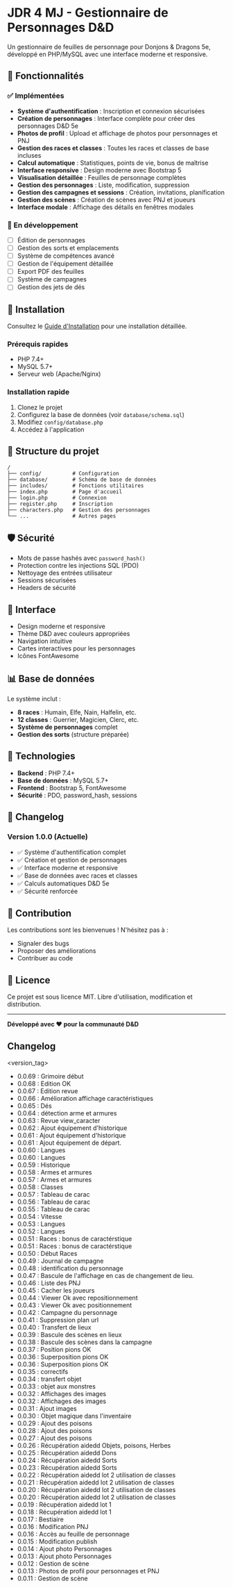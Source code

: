 # JDR 4 MJ - Gestionnaire de Personnages D&D

Un gestionnaire de feuilles de personnage pour Donjons & Dragons 5e, développé en PHP/MySQL avec une interface moderne et responsive.

## 🎲 Fonctionnalités

### ✅ Implémentées
- **Système d'authentification** : Inscription et connexion sécurisées
- **Création de personnages** : Interface complète pour créer des personnages D&D 5e
- **Photos de profil** : Upload et affichage de photos pour personnages et PNJ
- **Gestion des races et classes** : Toutes les races et classes de base incluses
- **Calcul automatique** : Statistiques, points de vie, bonus de maîtrise
- **Interface responsive** : Design moderne avec Bootstrap 5
- **Visualisation détaillée** : Feuilles de personnage complètes
- **Gestion des personnages** : Liste, modification, suppression
- **Gestion des campagnes et sessions** : Création, invitations, planification
- **Gestion des scènes** : Création de scènes avec PNJ et joueurs
- **Interface modale** : Affichage des détails en fenêtres modales

### 🔄 En développement
- [ ] Édition de personnages
- [ ] Gestion des sorts et emplacements
- [ ] Système de compétences avancé
- [ ] Gestion de l'équipement détaillée
- [ ] Export PDF des feuilles
- [ ] Système de campagnes
- [ ] Gestion des jets de dés

## 🚀 Installation

Consultez le [Guide d'Installation](INSTALL.md) pour une installation détaillée.

### Prérequis rapides
- PHP 7.4+
- MySQL 5.7+
- Serveur web (Apache/Nginx)

### Installation rapide
1. Clonez le projet
2. Configurez la base de données (voir `database/schema.sql`)
3. Modifiez `config/database.php`
4. Accédez à l'application

## 📁 Structure du projet

```
/
├── config/          # Configuration
├── database/        # Schéma de base de données
├── includes/        # Fonctions utilitaires
├── index.php        # Page d'accueil
├── login.php        # Connexion
├── register.php     # Inscription
├── characters.php   # Gestion des personnages
└── ...              # Autres pages
```

## 🛡️ Sécurité

- Mots de passe hashés avec `password_hash()`
- Protection contre les injections SQL (PDO)
- Nettoyage des entrées utilisateur
- Sessions sécurisées
- Headers de sécurité

## 🎨 Interface

- Design moderne et responsive
- Thème D&D avec couleurs appropriées
- Navigation intuitive
- Cartes interactives pour les personnages
- Icônes FontAwesome

## 📊 Base de données

Le système inclut :
- **8 races** : Humain, Elfe, Nain, Halfelin, etc.
- **12 classes** : Guerrier, Magicien, Clerc, etc.
- **Système de personnages** complet
- **Gestion des sorts** (structure préparée)

## 🔧 Technologies

- **Backend** : PHP 7.4+
- **Base de données** : MySQL 5.7+
- **Frontend** : Bootstrap 5, FontAwesome
- **Sécurité** : PDO, password_hash, sessions

## 📝 Changelog

### Version 1.0.0 (Actuelle)
- ✅ Système d'authentification complet
- ✅ Création et gestion de personnages
- ✅ Interface moderne et responsive
- ✅ Base de données avec races et classes
- ✅ Calculs automatiques D&D 5e
- ✅ Sécurité renforcée

## 🤝 Contribution

Les contributions sont les bienvenues ! N'hésitez pas à :
- Signaler des bugs
- Proposer des améliorations
- Contribuer au code

## 📄 Licence

Ce projet est sous licence MIT. Libre d'utilisation, modification et distribution.

---

**Développé avec ❤️ pour la communauté D&D**


## Changelog
<version_tag>
- 0.0.69 : Grimoire début
- 0.0.68 : Edition OK
- 0.0.67 : Edition revue
- 0.0.66 : Amélioration affichage caractéristiques
- 0.0.65 : Dés
- 0.0.64 : détection arme et armures
- 0.0.63 : Revue view_caracter
- 0.0.62 : Ajout équipement d'historique
- 0.0.61 : Ajout équipement d'historique
- 0.0.61 : Ajout équipement de départ.
- 0.0.60 : Langues
- 0.0.60 : Langues
- 0.0.59 : Historique
- 0.0.58 : Armes et armures
- 0.0.57 : Armes et armures
- 0.0.58 : Classes
- 0.0.57 : Tableau de carac
- 0.0.56 : Tableau de carac
- 0.0.55 : Tableau de carac
- 0.0.54 : Vitesse
- 0.0.53 : Langues
- 0.0.52 : Langues
- 0.0.51 : Races : bonus de caractérstique
- 0.0.51 : Races : bonus de caractérstique
- 0.0.50 : Début Races
- 0.0.49 : Journal de campagne
- 0.0.48 : identification du personnage
- 0.0.47 : Bascule de l'affichage en cas de changement de lieu.
- 0.0.46 : Liste des PNJ
- 0.0.45 : Cacher les joueurs
- 0.0.44 : Viewer Ok avec repositionnement
- 0.0.43 : Viewer Ok avec positionnement
- 0.0.42 : Campagne du personnage
- 0.0.41 : Suppression plan url
- 0.0.40 : Transfert de lieux
- 0.0.39 : Bascule des scènes en lieux
- 0.0.38 : Bascule des scènes dans la campagne
- 0.0.37 : Position pions OK
- 0.0.36 : Superposition pions OK
- 0.0.36 : Superposition pions OK
- 0.0.35 : correctifs
- 0.0.34 : transfert objet
- 0.0.33 : objet aux monstres
- 0.0.32 : Affichages des images
- 0.0.32 : Affichages des images
- 0.0.31 : Ajout images
- 0.0.30 : Objet magique dans l'inventaire
- 0.0.29 : Ajout des poisons
- 0.0.28 : Ajout des poisons
- 0.0.27 : Ajout des poisons
- 0.0.26 : Récupération aidedd Objets, poisons, Herbes
- 0.0.25 : Récupération aidedd Dons
- 0.0.24 : Récupération aidedd Sorts
- 0.0.23 : Récupération aidedd Sorts
- 0.0.22 : Récupération aidedd lot 2 utilisation de classes
- 0.0.21 : Récupération aidedd lot 2 utilisation de classes
- 0.0.20 : Récupération aidedd lot 2 utilisation de classes
- 0.0.20 : Récupération aidedd lot 2 utilisation de classes
- 0.0.19 : Récupération aidedd lot 1
- 0.0.18 : Récupération aidedd lot 1
- 0.0.17 : Bestiaire
- 0.0.16 : Modification PNJ
- 0.0.16 : Accès au feuille de personnage
- 0.0.15 : Modification publish
- 0.0.14 : Ajout photo Personnages
- 0.0.13 : Ajout photo Personnages
- 0.0.12 : Gestion de scène
- 0.0.13 : Photos de profil pour personnages et PNJ
- 0.0.11 : Gestion de scène